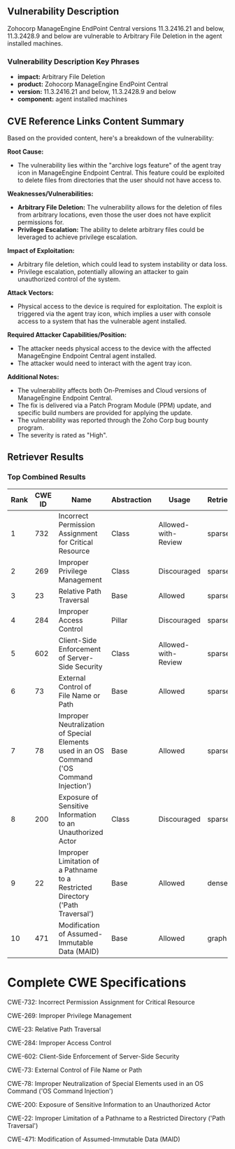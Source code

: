 ## Vulnerability Description
Zohocorp ManageEngine EndPoint Central versions 11.3.2416.21 and below, 11.3.2428.9 and below are vulnerable to Arbitrary File Deletion in the agent installed machines.

### Vulnerability Description Key Phrases
- **impact:** Arbitrary File Deletion
- **product:** Zohocorp ManageEngine EndPoint Central
- **version:** 11.3.2416.21 and below, 11.3.2428.9 and below
- **component:** agent installed machines

## CVE Reference Links Content Summary
Based on the provided content, here's a breakdown of the vulnerability:

**Root Cause:**
- The vulnerability lies within the "archive logs feature" of the agent tray icon in ManageEngine Endpoint Central. This feature could be exploited to delete files from directories that the user should not have access to.

**Weaknesses/Vulnerabilities:**
- **Arbitrary File Deletion:** The vulnerability allows for the deletion of files from arbitrary locations, even those the user does not have explicit permissions for.
- **Privilege Escalation:** The ability to delete arbitrary files could be leveraged to achieve privilege escalation.

**Impact of Exploitation:**
- Arbitrary file deletion, which could lead to system instability or data loss.
- Privilege escalation, potentially allowing an attacker to gain unauthorized control of the system.

**Attack Vectors:**
- Physical access to the device is required for exploitation. The exploit is triggered via the agent tray icon, which implies a user with console access to a system that has the vulnerable agent installed.

**Required Attacker Capabilities/Position:**
- The attacker needs physical access to the device with the affected ManageEngine Endpoint Central agent installed.
- The attacker would need to interact with the agent tray icon.

**Additional Notes:**
- The vulnerability affects both On-Premises and Cloud versions of ManageEngine Endpoint Central.
- The fix is delivered via a Patch Program Module (PPM) update, and specific build numbers are provided for applying the update.
- The vulnerability was reported through the Zoho Corp bug bounty program.
- The severity is rated as "High".

## Retriever Results

### Top Combined Results

| Rank | CWE ID | Name | Abstraction | Usage  | Retrievers | Individual Scores |
|------|--------|------|-------------|-------|------------|-------------------|
| 1 | 732 | Incorrect Permission Assignment for Critical Resource | Class | Allowed-with-Review | sparse | 0.053 |
| 2 | 269 | Improper Privilege Management | Class | Discouraged | sparse | 0.051 |
| 3 | 23 | Relative Path Traversal | Base | Allowed | sparse | 0.051 |
| 4 | 284 | Improper Access Control | Pillar | Discouraged | sparse | 0.050 |
| 5 | 602 | Client-Side Enforcement of Server-Side Security | Class | Allowed-with-Review | sparse | 0.048 |
| 6 | 73 | External Control of File Name or Path | Base | Allowed | sparse | 0.047 |
| 7 | 78 | Improper Neutralization of Special Elements used in an OS Command ('OS Command Injection') | Base | Allowed | sparse | 0.047 |
| 8 | 200 | Exposure of Sensitive Information to an Unauthorized Actor | Class | Discouraged | sparse | 0.047 |
| 9 | 22 | Improper Limitation of a Pathname to a Restricted Directory ('Path Traversal') | Base | Allowed | dense | 0.508 |
| 10 | 471 | Modification of Assumed-Immutable Data (MAID) | Base | Allowed | graph | 0.002 |



# Complete CWE Specifications

CWE-732: Incorrect Permission Assignment for Critical Resource

CWE-269: Improper Privilege Management

CWE-23: Relative Path Traversal

CWE-284: Improper Access Control

CWE-602: Client-Side Enforcement of Server-Side Security

CWE-73: External Control of File Name or Path

CWE-78: Improper Neutralization of Special Elements used in an OS Command ('OS Command Injection')

CWE-200: Exposure of Sensitive Information to an Unauthorized Actor

CWE-22: Improper Limitation of a Pathname to a Restricted Directory ('Path Traversal')

CWE-471: Modification of Assumed-Immutable Data (MAID)